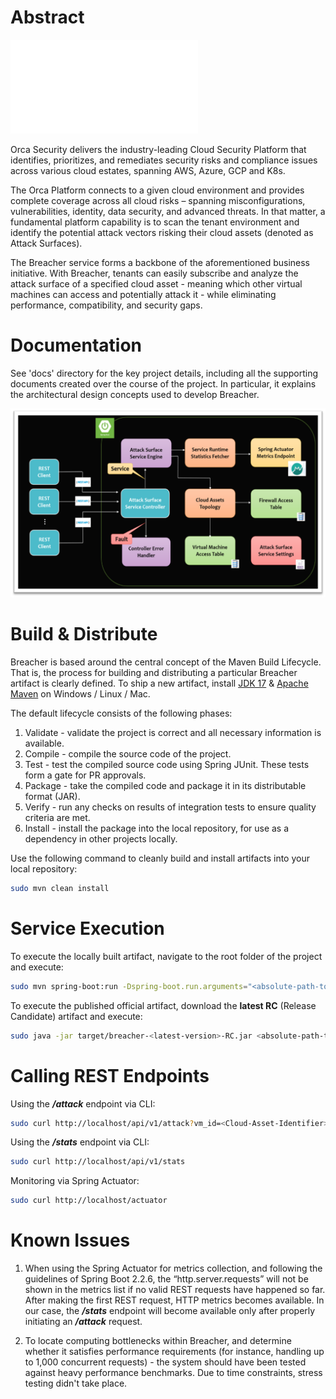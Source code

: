 # Abstract

![Attack-Surface-Service-Specification.pdf](docs/Attack-Surface-Service-Specification.pdf)

Orca Security delivers the industry-leading Cloud Security Platform that identifies, prioritizes, and remediates security risks and compliance issues across various cloud estates, spanning AWS, Azure, GCP and K8s.

The Orca Platform connects to a given cloud environment and provides complete coverage across all cloud risks – spanning misconfigurations, vulnerabilities, identity, data security, and advanced threats. In that matter, a fundamental platform capability is to scan the tenant environment and identify the potential attack vectors risking their cloud assets (denoted as Attack Surfaces).

The Breacher service forms a backbone of the aforementioned business initiative. With Breacher, tenants can easily subscribe and analyze the attack surface of a specified cloud asset - meaning which other virtual machines can access and potentially attack it - while eliminating performance, compatibility, and security gaps.

# Documentation

See 'docs' directory for the key project details, including all the supporting documents created over the course of the project. In particular, it explains the architectural design concepts used to develop Breacher.

![img_1.png](design.png)

# Build & Distribute

Breacher is based around the central concept of the Maven Build Lifecycle. That is, the process for building and distributing a particular Breacher artifact is clearly defined. To ship a new artifact, install [JDK 17](https://www.oracle.com/java/technologies/downloads/#java17) & [Apache Maven](https://maven.apache.org/install.html) on Windows / Linux / Mac. 

The default lifecycle consists of the following phases:

1. Validate - validate the project is correct and all necessary information is available.
2. Compile - compile the source code of the project. 
3. Test - test the compiled source code using Spring JUnit. These tests form a gate for PR approvals. 
4. Package - take the compiled code and package it in its distributable format (JAR). 
5. Verify - run any checks on results of integration tests to ensure quality criteria are met.
6. Install - install the package into the local repository, for use as a dependency in other projects locally.

Use the following command to cleanly build and install artifacts into your local repository:

```bash
sudo mvn clean install
```

# Service Execution

To execute the locally built artifact, navigate to the root folder of the project and execute:

```bash
sudo mvn spring-boot:run -Dspring-boot.run.arguments="<absolute-path-to-cloud-environment-file.json>"
```

To execute the published official artifact, download the **latest RC** (Release Candidate) artifact and execute:

```bash
sudo java -jar target/breacher-<latest-version>-RC.jar <absolute-path-to-cloud-environment-file.json>
```

# Calling REST Endpoints

Using the ***/attack*** endpoint via CLI:

```bash
sudo curl http://localhost/api/v1/attack?vm_id=<Cloud-Asset-Identifier>
```

Using the ***/stats*** endpoint via CLI:

```bash
sudo curl http://localhost/api/v1/stats
```

Monitoring via Spring Actuator:

```bash
sudo curl http://localhost/actuator
```

# Known Issues

1. When using the Spring Actuator for metrics collection, and following the guidelines of Spring Boot 2.2.6, the “http.server.requests” will not be shown in the metrics list if no valid REST requests have happened so far.
After making the first REST request, HTTP metrics becomes available. In our case, the ***/stats*** endpoint will become available only after properly initiating an ***/attack*** request.


2. To locate computing bottlenecks within Breacher, and determine whether it satisfies performance requirements (for instance, handling up to 1,000 concurrent requests) - the system should have been tested against heavy performance benchmarks. Due to time constraints, stress testing didn't take place.





